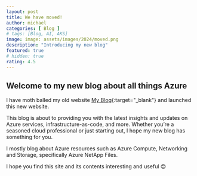 ```yaml
---
layout: post
title: We have moved! 
author: michael
categories: [ Blog ]
# tags: [Blog, AI, AKS]
image: image: assets/images/2024/moved.png
description: "Introducing my new blog"
featured: true
# hidden: true
rating: 4.5
---
```


## Welcome to my new blog about all things Azure

I have moth balled my old website [My Blog](https://blog.mashfords.com){:target="_blank"} and launched this new website.

This blog is about to providing you with the latest insights and updates on Azure services, infrastructure-as-code, and more. Whether you’re a seasoned cloud professional or just starting out, I hope my new blog has something for you.

I mostly blog about Azure resources such as Azure Compute, Networking and Storage, specifically Azure NetApp Files.

I hope you find this site and its contents interesting and useful 😊

